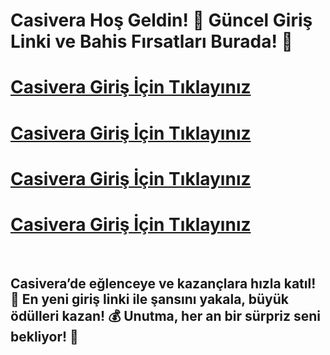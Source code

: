 # Casivera Hoş Geldin! 🚀 Güncel Giriş Linki ve Bahis Fırsatları Burada! 🎉

# [Casivera Giriş İçin Tıklayınız](https://cutt.ly/EreytWq9)
# [Casivera Giriş İçin Tıklayınız](https://cutt.ly/EreytWq9)
# [Casivera Giriş İçin Tıklayınız](https://cutt.ly/EreytWq9)
# [Casivera Giriş İçin Tıklayınız](https://cutt.ly/EreytWq9)

<br>

## Casivera’de eğlenceye ve kazançlara hızla katıl! 🎯 En yeni giriş linki ile şansını yakala, büyük ödülleri kazan! 💰 Unutma, her an bir sürpriz seni bekliyor! 🎁
